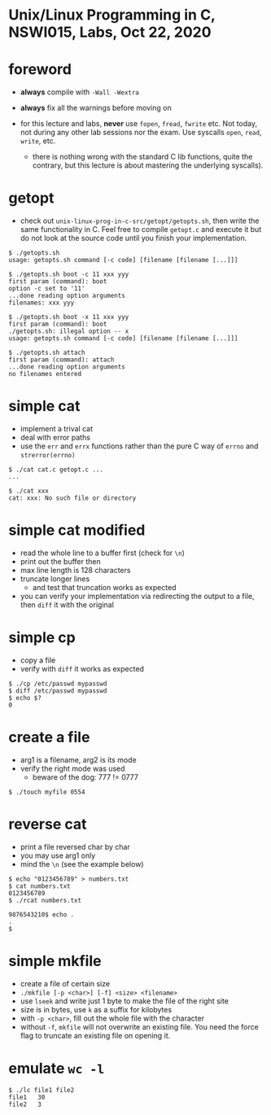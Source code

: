 # Unix/Linux Programming in C, NSWI015, Labs, Oct 22, 2020

# foreword
- **always** compile with `-Wall -Wextra`

- **always** fix all the warnings before moving on

- for this lecture and labs, **never** use `fopen`, `fread`, `fwrite` etc.  Not
  today, not during any other lab sessions nor the exam.  Use syscalls `open`,
  `read`, `write`, etc.
	- there is nothing wrong with the standard C lib functions, quite the
	  contrary, but this lecture is about mastering the underlying
	  syscalls).

# getopt
- check out `unix-linux-prog-in-c-src/getopt/getopts.sh`, then write the same
  functionality in C.  Feel free to compile `getopt.c` and execute it but do not
  look at the source code until you finish your implementation.

```
$ ./getopts.sh
usage: getopts.sh command [-c code] [filename [filename [...]]]

$ ./getopts.sh boot -c 11 xxx yyy
first param (command): boot
option -c set to '11'
...done reading option arguments
filenames: xxx yyy

$ ./getopts.sh boot -x 11 xxx yyy
first param (command): boot
./getopts.sh: illegal option -- x
usage: getopts.sh command [-c code] [filename [filename [...]]]

$ ./getopts.sh attach
first param (command): attach
...done reading option arguments
no filenames entered
```

# simple cat
- implement a trival cat
- deal with error paths
- use the `err` and `errx` functions rather than the pure C way of `errno` and
  `strerror(errno)`

```
$ ./cat cat.c getopt.c ...
...

$ ./cat xxx
cat: xxx: No such file or directory
```

# simple cat modified
- read the whole line to a buffer first (check for `\n`)
- print out the buffer then
- max line length is 128 characters
- truncate longer lines
	- and test that truncation works as expected
- you can verify your implementation via redirecting the output to a file, then
  `diff` it with the original

# simple cp
- copy a file
- verify with `diff` it works as expected

```
$ ./cp /etc/passwd mypasswd
$ diff /etc/passwd mypasswd
$ echo $?
0
```

# create a file
- arg1 is a filename, arg2 is its mode
- verify the right mode was used
	- beware of the dog: 777 != 0777

```
$ ./touch myfile 0554
```

# reverse cat
- print a file reversed char by char
- you may use arg1 only
- mind the `\n` (see the example below)

```
$ echo "0123456789" > numbers.txt
$ cat numbers.txt
0123456789
$ ./rcat numbers.txt

9876543210$ echo .
.
$
```

# simple mkfile
- create a file of certain size
- `./mkfile [-p <char>] [-f] <size> <filename>`
- use `lseek` and write just 1 byte to make the file of the right site
- size is in bytes, use `k` as a suffix for kilobytes
- with `-p <char>`, fill out the whole file with the character
- without `-f`, `mkfile` will not overwrite an existing file.  You need the
  force flag to truncate an existing file on opening it.

# emulate `wc -l`

```
$ ./lc file1 file2
file1	30
file2	3
```
